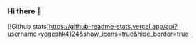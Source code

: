### Hi there 👋

<!--
**Yogeshk4124/Yogeshk4124** is a ✨ _special_ ✨ repository because its `README.md` (this file) appears on your GitHub profile.

Here are some ideas to get you started:

- 🔭 I’m currently working on Android
- 🌱 I’m currently learning flutter
- 👯 I’m looking to collaborate on android
- 🤔 I’m looking for help with web development
- 💬 Ask me about android
- 📫 How to reach me: yogeshk4124@gmail.com
- 😄 Pronouns: Android developer, UI/UX designer
- ⚡ Fun fact: I love watching anime
-->
[!Github  stats]https://github-readme-stats.vercel.app/api?username=yogeshk4124&show_icons=true&hide_border=true
